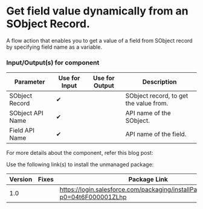 # Get field value dynamically from an SObject Record.
A flow action that enables you to get a value of a field from SObject record by specifying field name as a variable.


### Input/Output(s) for component
|Parameter	               |Use for Input	   |Use for Output	   |Description 
|-|-|-|-|
| SObject Record | ✔ |  | SObject record, to get the value from. |
| SObject API Name | ✔ |  | API name of the SObject. | 
| Field API Name | ✔ |  | API name of the field.|


For more details about the component, refer this blog post: <TODO>

Use the following link(s) to install the unmanaged package: 

| Version | Fixes |Package Link
|-|-|-|	    
| 1.0 |  | https://login.salesforce.com/packaging/installPackage.apexp?p0=04t6F000001ZLhp |